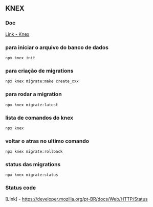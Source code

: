 
## KNEX

### Doc
[Link - Knex](http://knexjs.org/)

### para iniciar o arquivo do banco de dados
`npx knex init`

### para criação de migrations
`npx knex migrate:make create_xxx`

### para rodar a migration
`npx knex migrate:latest`

### lista de comandos do knex
`npx knex`

### voltar o atras no ultimo comando 
`npx knex migrate:rollback`

### status das migrations
`npx knex migrate:status`

### Status code
[Link] - https://developer.mozilla.org/pt-BR/docs/Web/HTTP/Status